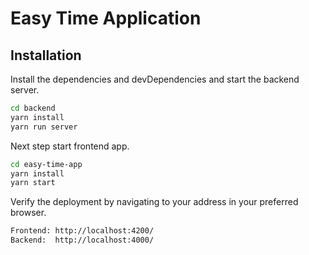 # Easy Time Application

## Installation

Install the dependencies and devDependencies and start the backend server.

```sh
cd backend
yarn install
yarn run server
```

Next step start frontend app.


```sh
cd easy-time-app
yarn install
yarn start
```

Verify the deployment by navigating to your address in
your preferred browser.

```sh
Frontend: http://localhost:4200/
Backend:  http://localhost:4000/
```